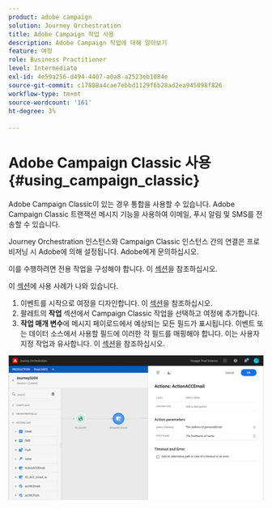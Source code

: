 ```yaml
---
product: adobe campaign
solution: Journey Orchestration
title: Adobe Campaign 작업 사용
description: Adobe Campaign 작업에 대해 알아보기
feature: 여정
role: Business Practitioner
level: Intermediate
exl-id: 4e59a256-d494-4407-a0a8-a2523eb1084e
source-git-commit: c17808a4cae7ebbd1129f6b28ad2ea945098f826
workflow-type: tm+mt
source-wordcount: '161'
ht-degree: 3%

---
```


# Adobe Campaign Classic 사용 {#using_campaign_classic}

Adobe Campaign Classic이 있는 경우 통합을 사용할 수 있습니다. Adobe Campaign Classic 트랜잭션 메시지 기능을 사용하여 이메일, 푸시 알림 및 SMS를 전송할 수 있습니다.

Journey Orchestration 인스턴스와 Campaign Classic 인스턴스 간의 연결은 프로비저닝 시 Adobe에 의해 설정됩니다. Adobe에게 문의하십시오.

이를 수행하려면 전용 작업을 구성해야 합니다. 이 [섹션](../action/acc-action.md)을 참조하십시오.

이 [섹션](../usecase/campaign-classic-use-case.md)에 사용 사례가 나와 있습니다.

1. 이벤트를 시작으로 여정을 디자인합니다. 이 [섹션](../building-journeys/journey.md)을 참조하십시오.
1. 팔레트의 **작업** 섹션에서 Campaign Classic 작업을 선택하고 여정에 추가합니다.
1. **작업 매개 변수**&#x200B;에 메시지 페이로드에서 예상되는 모든 필드가 표시됩니다. 이벤트 또는 데이터 소스에서 사용할 필드에 이러한 각 필드를 매핑해야 합니다. 이는 사용자 지정 작업과 유사합니다. 이 [섹션](../building-journeys/using-custom-actions.md)을 참조하십시오.

![](../assets/accintegration2.png)
